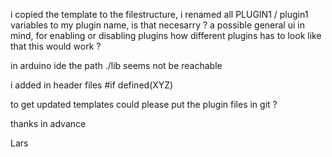  i copied the template to the filestructure, i renamed all PLUGIN1 / plugin1 variables to my plugin name, is that necesarry ? a possible general ui in mind, for enabling or disabling plugins how different plugins has to look like that this would work ?

in arduino ide the path ./lib seems not be reachable 

i added in header files #if defined(XYZ)

to get updated templates could please put the plugin files in git ?

thanks in advance

Lars